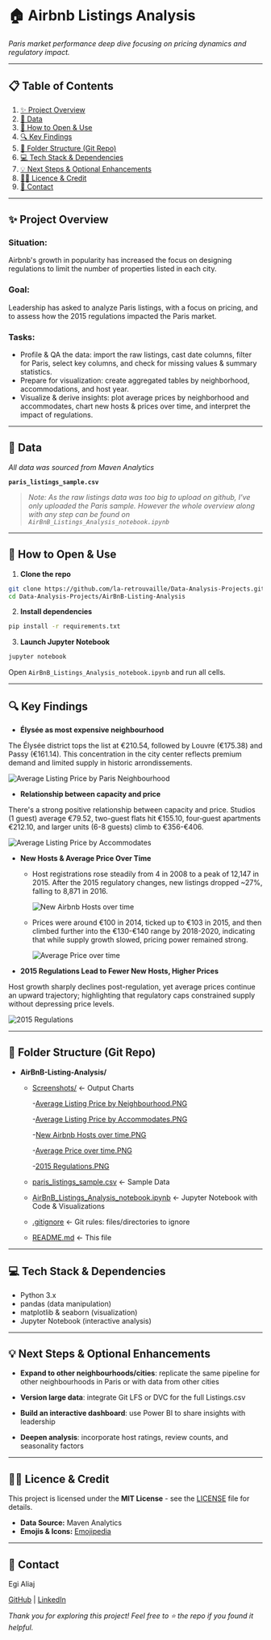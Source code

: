 # 🏠 Airbnb Listings Analysis

*Paris market performance deep dive focusing on pricing dynamics and regulatory impact.*

---

## 📋 Table of Contents

1. [✨ Project Overview](#-project-overview)  
2. [📂 Data](#-data)  
3. [🚀 How to Open & Use](#-how-to-open--use)  
4. [🔍 Key Findings](#-key-findings)  
5. [📁 Folder Structure (Git Repo)](#-folder-structure-git-repo)
6. [💻 Tech Stack & Dependencies](#-tech-stack--dependencies)
7. [💡 Next Steps & Optional Enhancements](#-next-steps--optional-enhancements)  
8. [👩‍💻 Licence & Credit](#-licence--credit)
9. [📧 Contact](#-contact)

---

## ✨ Project Overview

### Situation:

Airbnb's growth in popularity has increased the focus on designing regulations to limit the number of properties listed in each city. 

### Goal: 

Leadership has asked to analyze Paris listings, with a focus on pricing, and to assess how the 2015 regulations impacted the Paris market.

### Tasks:

- Profile & QA the data: import the raw listings, cast date columns, filter for Paris, select key columns, and check for missing values & summary statistics.
- Prepare for visualization: create aggregated tables by neighborhood, accommodations, and host year.
- Visualize & derive insights: plot average prices by neighborhood and accommodates, chart new hosts & prices over time, and interpret the impact of regulations.
  
---

## 📂 Data

*All data was sourced from Maven Analytics*

**`paris_listings_sample.csv`**  

> *Note: As the raw listings data was too big to upload on github, I've only uploaded the Paris sample. However the whole overview along with any step can be found on `AirBnB_Listings_Analysis_notebook.ipynb`*

---

## 🚀 How to Open & Use

1. **Clone the repo**
 ```bash
git clone https://github.com/la-retrouvaille/Data-Analysis-Projects.git
cd Data-Analysis-Projects/AirBnB-Listing-Analysis
``` 

2. **Install dependencies**
```bash
pip install -r requirements.txt
``` 

3. **Launch Jupyter Notebook**
```bash
jupyter notebook
```

Open `AirBnB_Listings_Analysis_notebook.ipynb` and run all cells.

---

## 🔍 Key Findings

- **Élysée as most expensive neighbourhood**  

The Élysée district tops the list at €210.54, followed by Louvre (€175.38) and Passy (€161.14). This concentration in the city center reflects premium demand and limited supply in historic arrondissements.

![Average Listing Price by Paris Neighbourhood](https://github.com/la-retrouvaille/Data-Analysis-Projects/blob/main/AirBnB-Listing-Analysis/Screenshots/Average%20Listing%20Price%20by%20Neighbourhood.PNG)

- **Relationship between capacity and price**
  
There's a strong positive relationship between capacity and price. Studios (1 guest) average €79.52, two-guest flats hit €155.10, four‑guest apartments €212.10, and larger units (6-8 guests) climb to €356-€406.

![Average Listing Price by Accommodates](https://github.com/la-retrouvaille/Data-Analysis-Projects/blob/main/AirBnB-Listing-Analysis/Screenshots/Average%20Listing%20Price%20by%20Accommodates.PNG)
    
- **New Hosts & Average Price Over Time**

  - Host registrations rose steadily from 4 in 2008 to a peak of 12,147 in 2015. After the 2015 regulatory changes, new listings dropped ~27%, falling to 8,871 in 2016.

    ![New Airbnb Hosts over time](https://github.com/la-retrouvaille/Data-Analysis-Projects/blob/main/AirBnB-Listing-Analysis/Screenshots/New%20Airbnb%20Hosts%20over%20time.PNG)
  
  - Prices were around €100 in 2014, ticked up to €103 in 2015, and then climbed further into the €130-€140 range by 2018-2020, indicating that while supply growth slowed, pricing power remained strong.

     ![Average Price over time](https://github.com/la-retrouvaille/Data-Analysis-Projects/blob/main/AirBnB-Listing-Analysis/Screenshots/Average%20Price%20over%20time.PNG)

    
- **2015 Regulations Lead to Fewer New Hosts, Higher Prices**

 Host growth sharply declines post-regulation, yet average prices continue an upward trajectory; highlighting that regulatory caps constrained supply without depressing price levels.
 
  ![2015 Regulations](https://github.com/la-retrouvaille/Data-Analysis-Projects/blob/main/AirBnB-Listing-Analysis/Screenshots/2015%20Regulations.PNG)

---

## 📁 Folder Structure (Git Repo)

- **AirBnB-Listing-Analysis/**

   - [Screenshots/](https://github.com/la-retrouvaille/Data-Analysis-Projects/tree/main/AirBnB-Listing-Analysis/Screenshots) <- Output Charts

     -[Average Listing Price by Neighbourhood.PNG](https://github.com/la-retrouvaille/Data-Analysis-Projects/blob/main/AirBnB-Listing-Analysis/Screenshots/Average%20Listing%20Price%20by%20Neighbourhood.PNG)

     -[Average Listing Price by Accommodates.PNG](https://github.com/la-retrouvaille/Data-Analysis-Projects/blob/main/AirBnB-Listing-Analysis/Screenshots/Average%20Listing%20Price%20by%20Accommodates.PNG)

     -[New Airbnb Hosts over time.PNG](https://github.com/la-retrouvaille/Data-Analysis-Projects/blob/main/AirBnB-Listing-Analysis/Screenshots/New%20Airbnb%20Hosts%20over%20time.PNG)

     -[Average Price over time.PNG](https://github.com/la-retrouvaille/Data-Analysis-Projects/blob/main/AirBnB-Listing-Analysis/Screenshots/Average%20Price%20over%20time.PNG)

     -[2015 Regulations.PNG](https://github.com/la-retrouvaille/Data-Analysis-Projects/blob/main/AirBnB-Listing-Analysis/Screenshots/2015%20Regulations.PNG)

  - [paris_listings_sample.csv](https://github.com/la-retrouvaille/Data-Analysis-Projects/blob/main/AirBnB-Listing-Analysis/paris_listings_sample.csv) <- Sample Data

  - [AirBnB_Listings_Analysis_notebook.ipynb](https://github.com/la-retrouvaille/Data-Analysis-Projects/blob/main/AirBnB-Listing-Analysis/AirBnB_Listings_Analysis_notebook.ipynb) <- Jupyter Notebook with Code & Visualizations

  - [.gitignore](https://github.com/la-retrouvaille/Data-Analysis-Projects/blob/main/AirBnB-Listing-Analysis/.gitignore) <- Git rules: files/directories to ignore

  - [README.md](https://github.com/la-retrouvaille/Data-Analysis-Projects/blob/main/AirBnB-Listing-Analysis/README.md) <- This file  

---

## 💻 Tech Stack & Dependencies

- Python 3.x
- pandas (data manipulation)
- matplotlib & seaborn (visualization)
- Jupyter Notebook (interactive analysis)

---

## 💡 Next Steps & Optional Enhancements
 
- **Expand to other neighbourhoods/cities**: replicate the same pipeline for other neighbourhoods in Paris or with data from other cities
  
- **Version large data**: integrate Git LFS or DVC for the full Listings.csv
  
- **Build an interactive dashboard**: use Power BI to share insights with leadership
  
- **Deepen analysis**: incorporate host ratings, review counts, and seasonality factors

---

## 👩‍💻 Licence & Credit

This project is licensed under the **MIT License** - see the [LICENSE](https://github.com/la-retrouvaille/Data-Analysis-Projects/blob/main/LICENSE) file for details.

- **Data Source:** Maven Analytics
- **Emojis & Icons:** [Emojipedia](https://emojipedia.org/)

---

## 📧 Contact

Egi Aliaj

[GitHub](https://github.com/la-retrouvaille) | [LinkedIn](https://www.linkedin.com/in/egialiaj/)

*Thank you for exploring this project! Feel free to ⭐ the repo if you found it helpful.*  
